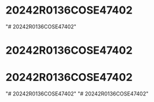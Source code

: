 # 20242R0136COSE47402
"# 20242R0136COSE47402" 
# 20242R0136COSE47402
# 20242R0136COSE47402
"# 20242R0136COSE47402" 
"# 20242R0136COSE47402" 
